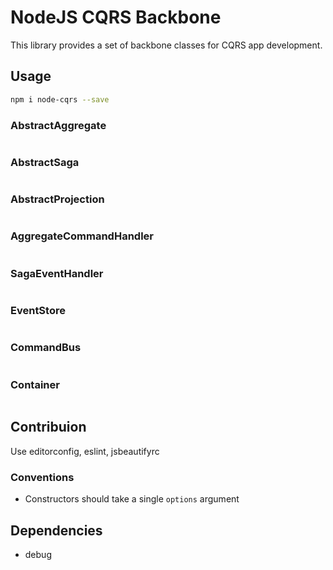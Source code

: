 NodeJS CQRS Backbone
====================

This library provides a set of backbone classes for CQRS app development.

## Usage

```bash
npm i node-cqrs --save
```

### AbstractAggregate

```javascript
```

### AbstractSaga

```javascript
```

### AbstractProjection

```javascript
```

### AggregateCommandHandler

```javascript
```

### SagaEventHandler

```javascript
```

### EventStore

```javascript
```

### CommandBus

```javascript
```

### Container

```javascript
```


## Contribuion

Use editorconfig, eslint, jsbeautifyrc

### Conventions

-	Constructors should take a single `options` argument


## Dependencies

-	debug
